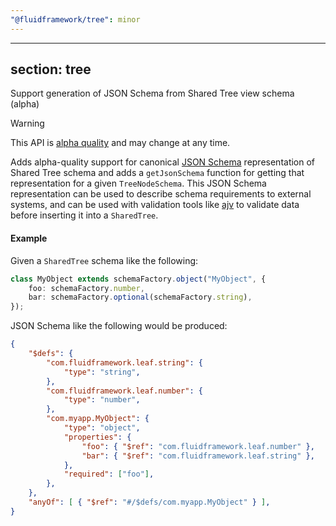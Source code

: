 ```yaml
---
"@fluidframework/tree": minor
---
```

---
section: tree
---

Support generation of JSON Schema from Shared Tree view schema (alpha)

> [!WARNING]
> This API is [alpha quality](https://fluidframework.com/docs/build/releases-and-apitags/#api-support-levels) and may change at any time.

Adds alpha-quality support for canonical [JSON Schema](https://json-schema.org/docs) representation of Shared Tree schema and adds a `getJsonSchema` function for getting that representation for a given `TreeNodeSchema`.
This JSON Schema representation can be used to describe schema requirements to external systems, and can be used with validation tools like [ajv](https://ajv.js.org/) to validate data before inserting it into a `SharedTree`.

#### Example

Given a `SharedTree` schema like the following:

```typescript
class MyObject extends schemaFactory.object("MyObject", {
	foo: schemaFactory.number,
	bar: schemaFactory.optional(schemaFactory.string),
});
```

JSON Schema like the following would be produced:

```json
{
	"$defs": {
		"com.fluidframework.leaf.string": {
			"type": "string",
		},
		"com.fluidframework.leaf.number": {
			"type": "number",
		},
		"com.myapp.MyObject": {
			"type": "object",
			"properties": {
				"foo": { "$ref": "com.fluidframework.leaf.number" },
				"bar": { "$ref": "com.fluidframework.leaf.string" },
			},
			"required": ["foo"],
		},
	},
	"anyOf": [ { "$ref": "#/$defs/com.myapp.MyObject" } ],
}
```
